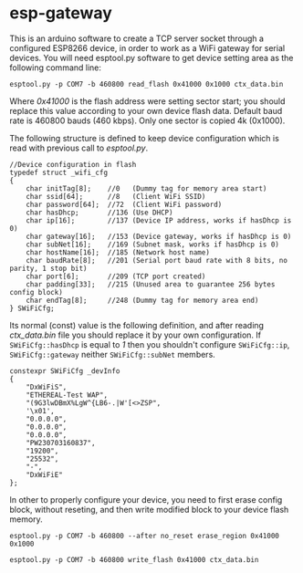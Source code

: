 # esp-gateway

This is an arduino software to create a TCP server socket through a configured ESP8266 device,
in order to work as a WiFi gateway for serial devices. You will need esptool.py software to
get device setting area as the following command line:

```esptool.py -p COM7 -b 460800 read_flash 0x41000 0x1000 ctx_data.bin```

Where *0x41000* is the flash address were setting sector start; you should replace this value
according to your own device flash data. Default baud rate is 460800 bauds (460 kbps). Only
one sector is copied 4k (0x1000).

The following structure is defined to keep device configuration which is read with previous
call to _esptool.py_.

```
//Device configuration in flash
typedef struct _wifi_cfg
{
    char initTag[8];    //0   (Dummy tag for memory area start)
    char ssid[64];      //8   (Client WiFi SSID)
    char password[64];  //72  (Client WiFi password)
    char hasDhcp;       //136 (Use DHCP)
    char ip[16];        //137 (Device IP address, works if hasDhcp is 0)
    char gateway[16];   //153 (Device gateway, works if hasDhcp is 0)
    char subNet[16];    //169 (Subnet mask, works if hasDhcp is 0)
    char hostName[16];  //185 (Network host name)
    char baudRate[8];   //201 (Serial port baud rate with 8 bits, no parity, 1 stop bit)
    char port[6];       //209 (TCP port created)
    char padding[33];   //215 (Unused area to guarantee 256 bytes config block)
    char endTag[8];     //248 (Dummy tag for memory area end)
} SWiFiCfg;
```

Its normal (const) value is the following definition, and after reading *ctx_data.bin*
file you should replace it by your own configuration. If ```SWiFiCfg::hasDhcp``` is equal
to _1_ then you shouldn't configure ```SWiFiCfg::ip```, ```SWiFiCfg::gateway```
neither ```SWiFiCfg::subNet``` members.

```
constexpr SWiFiCfg _devInfo
{
    "DxWiFiS",
    "ETHEREAL-Test WAP",
    "(9G3lwDBmX%LgW^{LB6-.|W'[<>ZSP",
    '\x01',
    "0.0.0.0",
    "0.0.0.0",
    "0.0.0.0",
    "PW230703160837",
    "19200",
    "25532",
    "-",
    "DxWiFiE"
};
```

In other to properly configure your device, you need to first erase config block,
without reseting, and then write modified block to your device flash memory.

```esptool.py -p COM7 -b 460800 --after no_reset erase_region 0x41000 0x1000```

```esptool.py -p COM7 -b 460800 write_flash 0x41000 ctx_data.bin```
